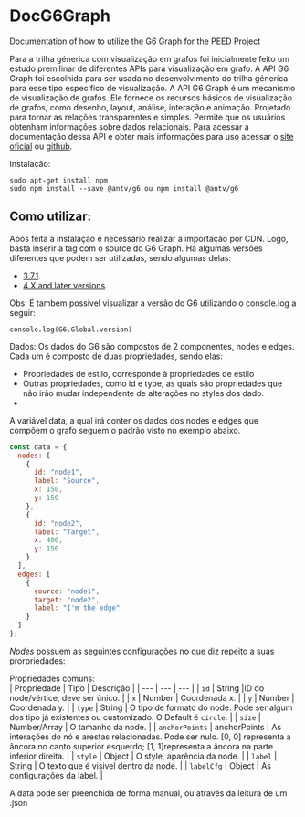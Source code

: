 # DocG6Graph
Documentation of how to utilize the G6 Graph for the PEED Project

Para a trilha génerica com visualização em grafos foi inicialmente feito um estudo premilinar de diferentes APIs para visualização em grafo. A API G6 Graph foi escolhida para ser usada no desenvolvimento do trilha génerica para esse tipo especifico de visualização. A API G6 Graph é um mecanismo de visualização de grafos. Ele fornece os recursos básicos de visualização de grafos, como desenho, layout, análise, interação e animação. Projetado para tornar as relações transparentes e simples. Permite que os usuários obtenham informações sobre dados relacionais. Para acessar a documentação dessa API e obter mais informações para uso acessar o [site oficial](http://g6-v3-2.antv.vision/zh) ou [github](https://github.com/antvis/g6).

Instalação:
```
sudo apt-get install npm
sudo npm install --save @antv/g6 ou npm install @antv/g6
```
## Como utilizar:
Após feita a instalação é necessário realizar a importação por CDN. Logo, basta inserir a tag <script></script> com o source do G6 Graph. Há algumas versões diferentes que podem ser utilizadas, sendo algumas delas: 
  - [3.7.1](https://gw.alipayobjects.com/os/antv/pkg/_antv.g6-3.7.1/dist/g6.min.js).
  - [4.X and later versions](https://gw.alipayobjects.com/os/lib/antv/g6/4.3.11/dist/g6.min.js).

Obs: É também possivel visualizar a versão do G6 utilizando o console.log a seguir: 
```
console.log(G6.Global.version)
```
Dados:
Os dados do G6 são compostos de 2 componentes, nodes e edges. Cada um é composto de duas propriedades, sendo elas:
  - Propriedades de estilo, corresponde à propriedades de estilo
  - Outras propriedades, como id e type, as quais são propriedades que não irão mudar independente de alterações no styles dos dado.
  - 
A variável data, a qual irá conter os dados dos nodes e edges que compõem o grafo seguem o padrão visto no exemplo abaixo.
```javascript
const data = {
  nodes: [
    {
      id: "node1",
      label: "Source",
      x: 150,
      y: 150
    },
    {
      id: "node2",
      label: "Target",
      x: 400,
      y: 150
    }
  ],
  edges: [
    {
      source: "node1",
      target: "node2",
      label: "I'm the edge"
    }
  ]
};
```
*Nodes* possuem as seguintes configurações no que diz repeito a suas prorpriedades:

Propriedades comuns:             
| Propriedade | Tipo | Descrição |
| --- | --- | --- |
| `id` | String |ID do node/vértice, deve ser único. |
| `x` | Number | Coordenada x. |
| `y` | Number | Coordenada y. |
| `type` | String | O tipo de formato do node. Pode ser algum dos tipo já existentes ou customizado. O Default é `circle`. |
| `size` | Number/Array | O tamanho da node. |
| `anchorPoints` | anchorPoints | As interações do nó e arestas relacionadas. Pode ser nulo. [0, 0] representa a âncora no canto superior esquerdo; [1, 1]representa a âncora na parte inferior direita. |
| `style` | Object | O style, aparência da node. |
| `label` | String | O texto que é visivel dentro da node. |
| `labelCfg` | Object | As configurações da label. |

A data pode ser preenchida de forma manual, ou através da leitura de um .json






